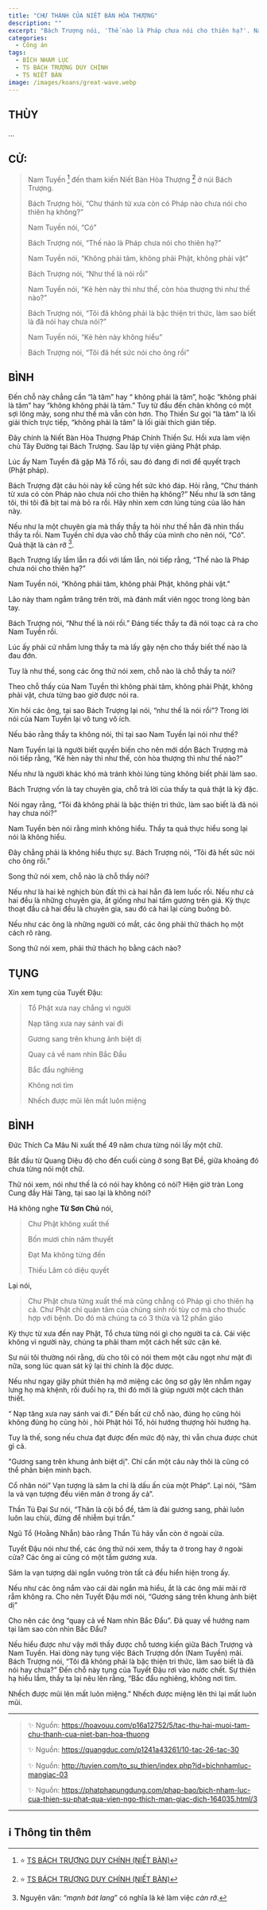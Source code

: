 ```yaml
---
title: "CHƯ THÁNH CỦA NIẾT BÀN HÒA THƯỢNG"
description: ""
excerpt: "Bách Trượng nói, 'Thế nào là Pháp chưa nói cho thiên hạ?'. Nam Tuyền nói, 'Không phải tâm, không phải Phật, không phải vật'"
categories:
  - Công án
tags:
  - BÍCH NHAM LỤC
  - TS BÁCH TRƯỢNG DUY CHÍNH
  - TS NIẾT BÀN
image: /images/koans/great-wave.webp
---
```


## THÙY

...

## CỬ:

> Nam Tuyền [^1] đến tham kiến Niết Bàn Hòa Thượng [^2] ở núi Bách Trượng.
>
> Bách Trượng hỏi, “Chư thánh từ xưa còn có Pháp nào chưa nói cho thiên hạ không?”
>
> Nam Tuyền nói, “Có”
>
> Bách Trượng nói, “Thế nào là Pháp chưa nói cho thiên hạ?”
>
> Nam Tuyền nói, “Không phải tâm, không phải Phật, không phải vật”
>
> Bách Trượng nói, “Như thế là nói rồi”
>
> Nam Tuyền nói, “Kẻ hèn này thì như thế, còn hòa thượng thì như thế nào?”
>
> Bách Trượng nói, “Tôi đã không phải là bậc thiện tri thức, làm sao biết là đã nói hay chưa nói?”
>
> Nam Tuyền nói, “Kẻ hèn này không hiểu”
>
> Bách Trượng nói, “Tôi đã hết sức nói cho ông rồi”

## BÌNH

Đến chỗ này chẳng cần “là tâm” hay “ không phải là tâm”, hoặc “không phải là tâm” hay “không không phải là tâm.”
Tuy từ đầu đến chân không có một sợi lông mày, song như thế mà vẫn còn hơn.
Thọ Thiền Sư gọi “là tâm” là lối giải thích trực tiếp, “không phải là tâm” là lối giải thích gián tiếp.

Đây chính là Niết Bàn Hòa Thượng Pháp Chính Thiền Sư.
Hồi xưa làm viện chủ Tây Đường tại Bách Trượng. Sau lập tự viện giảng Phật pháp.

Lúc ấy Nam Tuyền đã gặp Mã Tổ rồi, sau đó đang đi nơi để quyết trạch (Phật pháp).

Bách Trượng đặt câu hỏi này kể cũng hết sức khó đáp.
Hỏi rằng, “Chư thánh từ xưa có còn Pháp nào chưa nói cho thiên hạ không?”
Nếu như là sơn tăng tôi, thì tôi đã bịt tai mà bỏ ra rồi.
Hãy nhìn xem cơn lúng túng của lão hán này.

Nếu như la một chuyên gia mà thấy thầy ta hỏi như thế hẳn đã nhìn thấu thầy ta rồi.
Nam Tuyền chỉ dựa vào chỗ thấy của mình cho nên nói, “Có”.
Quả thật là càn rỡ [^3].

Bạch Trượng lấy lầm lẫn ra đối với lầm lẫn, nói tiếp rằng, “Thế nào là Pháp chưa nói cho thiên hạ?”

Nam Tuyền nói, “Không phải tâm, không phải Phật, không phải vật.”

Lão này tham ngắm trăng trên trời, mà đánh mất viên ngọc trong lòng bàn tay.

Bách Trượng nói, “Như thế là nói rồi.” Đáng tiếc thầy ta đã nói toạc cả ra cho Nam Tuyền rồi.

Lúc ấy phải cứ nhắm lưng thầy ta mà lấy gậy nện cho thầy biết thế nào là đau đớn.

Tuy là như thế, song các ông thử nói xem, chỗ nào là chỗ thầy ta nói?

Theo chỗ thấy của Nam Tuyền thì không phải tâm, không phải Phật, không phải vật, chưa từng bao giờ được nói ra.

Xin hỏi các ông, tại sao Bách Trượng lại nói, “như thế là nói rồi”? Trong lời nói của Nam Tuyền lại vô tung vô ích.

Nếu bảo rằng thầy ta không nói, thì tại sao Nam Tuyền lại nói như thế?

Nam Tuyền lại là người biết quyền biến cho nên mới dồn Bách Trượng mà nói tiếp rằng, “Kẻ hèn này thì như thế, còn hòa thượng thì như thế nào?”

Nếu như là người khác khó mà tránh khỏi lúng túng không biết phải làm sao.

Bách Trượng vốn là tay chuyên gia, chỗ trả lời của thấy ta quả thật là kỳ đặc.

Nói ngay rằng, “Tôi đã không phải là bậc thiện tri thức, làm sao biết là đã nói hay chưa nói?”

Nam Tuyền bèn nói rằng mình không hiểu. Thầy ta quả thực hiểu song lại nói là không hiểu.

Đây chẳng phải là không hiểu thực sự. Bách Trượng nói, “Tôi đã hết sức nói cho ông rồi.”

Song thử nói xem, chỗ nào là chỗ thầy nói?

Nếu như là hai kẻ nghịch bùn đất thì cả hai hẳn đã lem luốc rồi.
Nếu như cả hai đều là những chuyên gia, ắt giống như hai tấm gương trên giá.
Kỳ thực thoạt đầu cả hai đều là chuyên gia, sau đó cả hai lại cùng buông bỏ.

Nếu như các ông là những người có mắt, các ông phải thử thách họ một cách rõ ràng.

Song thử nói xem, phải thử thách họ bằng cách nào?

## TỤNG

Xin xem tụng của Tuyết Đậu:

> Tổ Phật xưa nay chẳng vì người
>
> Nạp tăng xưa nay sánh vai đi
>
> Gương sang trên khung ảnh biệt dị
>
> Quay cả về nam nhìn Bắc Đẩu
>
> Bắc đẩu nghiêng
>
> Không nơi tìm
>
> Nhếch được mũi lên mất luôn miệng

## BÌNH

Đức Thích Ca Mâu Ni xuất thế 49 năm chưa từng nói lấy một chữ.

Bắt đầu từ Quang Diệu độ cho đến cuối cùng ở song Bạt Đề, giữa khoảng đó chưa từng nói một chữ.

Thử nói xem, nói như thế là có nói hay không có nói? Hiện giờ tràn Long Cung đầy Hải Tàng, tại sao lại là không nói?

Há không nghe **Từ Sơn Chủ** nói,

> Chư Phật không xuất thế
>
> Bốn mươi chín năm thuyết
>
> Đạt Ma không từng đến
>
> Thiếu Lâm có diệu quyết

Lại nói,

> Chư Phật chưa từng xuất thế mà cũng chẳng có Pháp gì cho thiên hạ cả.
> Chư Phật chỉ quán tâm của chúng sinh rồi tùy cơ mà cho thuốc hợp với bệnh.
> Do đó mà chúng ta có 3 thừa và 12 phần giáo

Kỳ thực từ xưa đến nay Phật, Tổ chưa từng nói gì cho người ta cả. Cái việc không vì người này, chúng ta phải tham một cách hết sức cận kẻ.

Sư núi tôi thường nói rằng, dù cho tôi có nói them một câu ngọt như mật đi nữa, song lúc quan sát kỹ lại thì chính là độc dược.

Nếu như ngay giây phút thiên hạ mở miệng các ông sơ gậy lên nhắm ngay lưng họ mà khệnh, rồi đuổi họ ra, thì đó mới là giúp người một cách thân thiết.

“ Nạp tăng xưa nay sánh vai đi.” Đến bất cứ chỗ nào, đúng họ cũng hỏi không đúng họ cũng hỏi , hỏi Phật hỏi Tổ, hỏi hướng thượng hỏi hướng hạ.

Tuy là thế, song nếu chưa đạt được đến mức độ này, thì vẫn chưa được chút gì cả.

"Gương sang trên khung ảnh biệt dị". Chỉ cần một câu này thôi là cũng có thể phân biện minh bạch.

Cổ nhân nói” Vạn tượng là sâm la chỉ là dấu ấn của một Pháp”. Lại nói, “Sâm la và vạn tượng đều viên mãn ở trong ấy cả”.

Thần Tú Đại Sư nói, “Thân là cội bồ đề, tâm là đài gương sang, phải luôn luôn lau chùi, đừng để nhiễm bụi trần.”

Ngũ Tổ (Hoằng Nhẫn) bảo rằng Thần Tú hãy vẫn còn ở ngoài cửa.

Tuyết Đậu nói như thế, các ông thử nói xem, thầy ta ở trong hay ở ngoài cửa? Các ông ai cũng có một tấm gương xưa.

Sâm la vạn tượng dài ngắn vuông tròn tất cả đều hiển hiện trong ấy.

Nếu như các ông nắm vào cái dài ngắn mà hiểu, ắt là các ông mãi mãi rờ rẫm không ra. Cho nên Tuyết Đậu mới nói, “Gương sáng trên khung ảnh biệt dị”

Cho nên các ông “quay cả về Nam nhìn Bắc Đẩu”. Đã quay về hướng nam tại làm sao còn nhìn Bắc Đẩu?

Nếu hiểu được như vậy mới thấy được chỗ tương kiến giữa Bách Trượng và Nam Tuyền. Hai dòng này tụng việc Bách Trượng dồn (Nam Tuyền) mãi. Bách Trượng nói, “Tôi đã không phải là bậc thiện tri thức, làm sao biết là đã nói hay chưa?” Đến chỗ này tụng của Tuyết Đậu rơi vào nước chết. Sự thiên hạ hiểu lầm, thầy ta lại nêu lên rằng, “Bắc đẩu nghiêng, không nơi tìm.

Nhếch được mũi lên mất luôn miệng.” Nhếch được miệng lên thì lại mất luôn mũi.

<hr class="blog-rule" />

> ✨ Nguồn: https://hoavouu.com/p16a12752/5/tac-thu-hai-muoi-tam-chu-thanh-cua-niet-ban-hoa-thuong
>
> ✨ Nguồn: https://quangduc.com/p1241a43261/10-tac-26-tac-30
>
> ✨ Nguồn: http://tuvien.com/to_su_thien/index.php?id=bichnhamluc-mangiac-03
>
> ✨ Nguồn: https://phatphapungdung.com/phap-bao/bich-nham-luc-cua-thien-su-phat-qua-vien-ngo-thich-man-giac-dich-164035.html/3

<hr class="blog-rule" />

## ℹ️ Thông tin thêm

[^1]: ⭐️ <a href="/masters/ts-bach-truong-duy-chinh/" target="_blank">TS BÁCH TRƯỢNG DUY CHÍNH (NIẾT BÀN)</a>

[^2]: ⭐️ <a href="https://nigioikhatsi.net/thien/duy-chinh-dau-voi-nam-tuyen.html" target="_blank">TS BÁCH TRƯỢNG DUY CHÍNH (NIẾT BÀN)</a>

[^3]: Nguyên văn: “_mạnh bát lang_” có nghĩa là kẻ làm việc _càn rỡ_.
